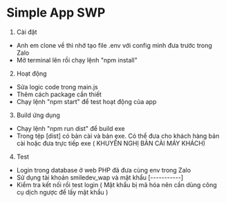 # Simple App SWP

1. Cài đặt

- Anh em clone về thì nhớ tạo file .env với config mình đưa trước trong Zalo
- Mở terminal lên rồi chạy lệnh "npm install"

2. Hoạt động

- Sửa logic code trong main.js
- Thêm cách package cần thiết
- Chạy lệnh "npm start" để test hoạt động của app

3. Build ứng dụng

- Chạy lệnh "npm run dist" để build exe 
- Trong tệp [dist] có bản cài và bản exe. Có thể đưa cho khách hàng bản cài hoặc đưa trực tiếp exe ( KHUYẾN NGHỊ BẢN CÀI MÁY KHÁCH)

4. Test

- Login trong database ở web PHP đã đưa cùng env trong Zalo
- Sử dụng tài khoản smiledev_wap và mật khẩu [-----------] 
- Kiểm tra kết nối rồi test login ( Mật khẩu bị mã hóa nên cần dùng công cụ dịch ngược để lấy mật khẩu )

